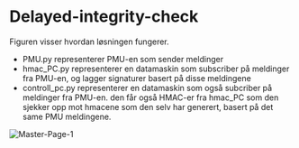 ﻿# Delayed-integrity-check
 
Figuren visser hvordan løsningen fungerer. 
  - PMU.py representerer PMU-en som sender meldinger
  - hmac_PC.py representerer en datamaskin som subscriber på meldinger fra PMU-en, og lagger signaturer basert på disse meldingene
  - controll_pc.py representerer en datamaskin som også subcriber på meldinger fra PMU-en. den får også HMAC-er fra hmac_PC som den           sjekker opp mot hmacene som den selv har generert, basert på det same PMU meldingene.
  
![Master-Page-1](https://user-images.githubusercontent.com/52523429/73828213-2455ee80-4801-11ea-9bd7-66760f7065b4.png)
